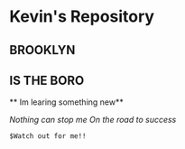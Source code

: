 # Kevin's Repository

## BROOKLYN

## IS THE BORO

** Im learing something new**

*Nothing can stop me*
*On the road to success*

```
$Watch out for me!!
```
